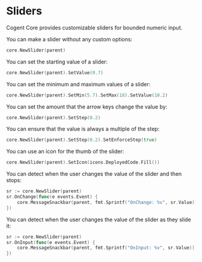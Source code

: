 # Sliders

Cogent Core provides customizable sliders for bounded numeric input.

You can make a slider without any custom options:

```Go
core.NewSlider(parent)
```

You can set the starting value of a slider:

```Go
core.NewSlider(parent).SetValue(0.7)
```

You can set the minimum and maximum values of a slider:

```Go
core.NewSlider(parent).SetMin(5.7).SetMax(18).SetValue(10.2)
```

You can set the amount that the arrow keys change the value by:

```Go
core.NewSlider(parent).SetStep(0.2)
```

You can ensure that the value is always a multiple of the step:

```Go
core.NewSlider(parent).SetStep(0.2).SetEnforceStep(true)
```

You can use an icon for the thumb of the slider:

```Go
core.NewSlider(parent).SetIcon(icons.DeployedCode.Fill())
```

You can detect when the user changes the value of the slider and then stops:

```Go
sr := core.NewSlider(parent)
sr.OnChange(func(e events.Event) {
    core.MessageSnackbar(parent, fmt.Sprintf("OnChange: %v", sr.Value))
})
```

You can detect when the user changes the value of the slider as they slide it:

```Go
sr := core.NewSlider(parent)
sr.OnInput(func(e events.Event) {
    core.MessageSnackbar(parent, fmt.Sprintf("OnInput: %v", sr.Value))
})
```
